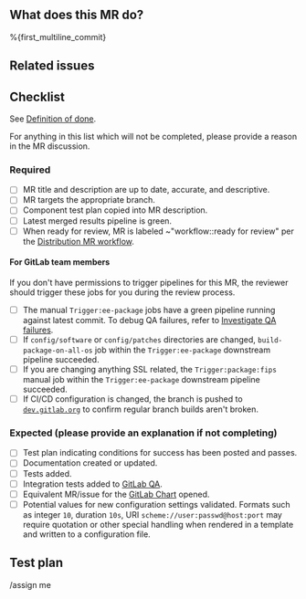 <!-- After merging changes to this template, update the `Default description template for merge requests` -->
<!-- found under Settings - General Merge Requests -->

## What does this MR do?

<!-- Briefly describe what this MR is about. -->

%{first_multiline_commit}

## Related issues

<!-- Link related issues below. Insert the issue link or reference after the word "Closes" if merging this should automatically close it. -->

## Checklist

See [Definition of done](https://gitlab.com/gitlab-org/omnibus-gitlab/blob/master/CONTRIBUTING.md#definition-of-done).

For anything in this list which will not be completed, please provide a reason in the MR discussion.

### Required

- [ ] MR title and description are up to date, accurate, and descriptive.
- [ ] MR targets the appropriate branch.
- [ ] Component test plan copied into MR description.
- [ ] Latest merged results pipeline is green.
- [ ] When ready for review, MR is labeled ~"workflow::ready for review" per the [Distribution MR workflow](https://handbook.gitlab.com/handbook/engineering/infrastructure/core-platform/systems/distribution/merge_requests/).

#### For GitLab team members

If you don't have permissions to trigger pipelines for this MR, the reviewer
should trigger these jobs for you during the review process.

- [ ] The manual `Trigger:ee-package` jobs have a green pipeline running against latest commit. To debug QA failures, refer to [Investigate QA failures](https://about.gitlab.com/handbook/engineering/quality/quality-engineering/enablement-saas-platforms-qe-team/distribution/#investigate-qa-failures).
- [ ] If `config/software` or `config/patches` directories are changed, `build-package-on-all-os` job within the `Trigger:ee-package` downstream pipeline succeeded.
- [ ] If you are changing anything SSL related, the `Trigger:package:fips` manual job within the `Trigger:ee-package` downstream pipeline succeeded.
- [ ] If CI/CD configuration is changed, the branch is pushed to [`dev.gitlab.org`](https://dev.gitlab.org/gitlab/omnibus-gitlab) to confirm regular branch builds aren't broken.

### Expected (please provide an explanation if not completing)

- [ ] Test plan indicating conditions for success has been posted and passes.
- [ ] Documentation created or updated.
- [ ] Tests added.
- [ ] Integration tests added to [GitLab QA](https://gitlab.com/gitlab-org/gitlab-qa).
- [ ] Equivalent MR/issue for the [GitLab Chart](https://gitlab.com/gitlab-org/charts/gitlab) opened.
- [ ] Potential values for new configuration settings validated. Formats such as integer `10`, duration `10s`, URI `scheme://user:passwd@host:port` may require quotation or other special handling when rendered in a template and written to a configuration file.

## Test plan

<!--
* Create a test plan file if it does already exist. Refer to
[Upgrading software components](../upgrading-software-component#test-plans) for
details. Consider modifying existing an existing plan to meet new requirements.

* Copy the contents of the test plan here.
-->

/assign me

